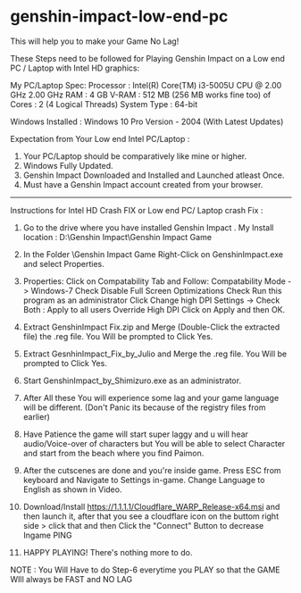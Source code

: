 # genshin-impact-low-end-pc
This will help you to make your Game No Lag!

These Steps need to be followed for Playing Genshin Impact on a Low end PC / Laptop with Intel HD graphics:

My PC/Laptop Spec:
 Processor 	: Intel(R) Core(TM) i3-5005U CPU @ 2.00 GHz  2.00 GHz
 RAM 		: 4 GB
 V-RAM 		: 512 MB (256 MB works fine too)
 of Cores	: 2 (4 Logical Threads)
 System Type 	: 64-bit

Windows Installed : Windows 10 Pro Version - 2004 (With Latest Updates)

Expectation from Your Low end Intel PC/Laptop : 
  1. Your PC/Laptop should be comparatively like mine or higher.
  2. Windows Fully Updated.
  3. Genshin Impact Downloaded and Installed and Launched atleast Once.
  4. Must have a Genshin Impact account created from your browser.

-----------------------------------------------------------------------------------------------------------------------------------------------------------------------

Instructions for Intel HD Crash FIX or Low end PC/ Laptop crash Fix :

1. Go to the drive where you have installed Genshin Impact . My Install location : D:\Genshin Impact\Genshin Impact Game
2. In the Folder \Genshin Impact Game Right-Click on GenshinImpact.exe and select Properties.
3. Properties: Click on Compatability Tab and Follow:	Compatability Mode -> Windows-7
							Check Disable Full Screen Optimizations
							Check Run this program as an administrator
							Click Change high DPI Settings -> Check Both : 	Apply to all users
													Override High DPI
							Click on Apply and then OK.

4. Extract GenshinImpact Fix.zip and Merge (Double-Click the extracted file) the .reg file. You Will be prompted to Click Yes.

5. Extract GesnhinImpact_Fix_by_Julio and Merge the .reg file. You Will be prompted to Click Yes.

6. Start GenshinImpact_by_Shimizuro.exe as an administrator.

7. After All these You will experience some lag and your game language will be different. (Don't Panic its because of the registry files from earlier)

8. Have Patience the game will start super laggy and u will hear audio/Voice-over of characters but You will be able to select Character and start from the beach where you find Paimon.

9. After the cutscenes are done and you're inside game. Press ESC from keyboard and Navigate to Settings in-game. Change Language to English as shown in Video.

10. Download/Install https://1.1.1.1/Cloudflare_WARP_Release-x64.msi and then launch it, after that you see a cloudflare icon on the buttom right side > click that and then Click the "Connect" Button to decrease Ingame PING

10. HAPPY PLAYING! There's nothing more to do.

NOTE : You Will Have to do Step-6 everytime you PLAY so that the GAME WIll  always be FAST and NO LAG
